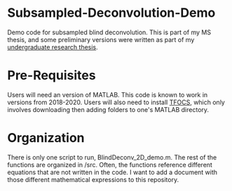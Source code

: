 # Subsampled-Deconvolution-Demo
Demo code for subsampled blind deconvolution. This is part of my MS thesis, and some preliminary versions were written as part of my [undergraduate research thesis](https://kb.osu.edu/handle/1811/91630). 

# Pre-Requisites
Users will need an version of MATLAB. This code is known to work in versions from 2018-2020. Users will also need to install [TFOCS](http://cvxr.com/tfocs/), which only involves downloading then adding folders to one's MATLAB directory.

# Organization
There is only one script to run, BlindDeconv_2D_demo.m. The rest of the functions are organized in /src. Often, the functions reference different equations that are not written in the code. I want to add a document with those different mathematical expressions to this repository. 
